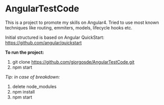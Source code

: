 # AngularTestCode
This is a project to promote my skills on Angular4. Tried to use most known techniques like routing, emmiters, models, lifecycle hooks etc. 

Initial structured is based on Angular QuickStart: https://github.com/angular/quickstart

__To run the project:__

1. git clone https://github.com/giorgosde/AngularTestCode.git
2. npm start


_Tip: in case of breakdown:_

1. delete node_modules
2. npm install
3. npm start

